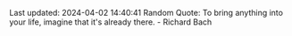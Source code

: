 Last updated: 2024-04-02 14:40:41
Random Quote: To bring anything into your life, imagine that it's already there. - Richard Bach